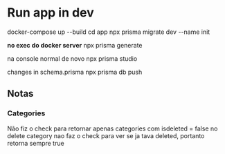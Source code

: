 # Run app in dev

docker-compose up --build
cd app
npx prisma migrate dev --name init 

__no exec do docker server__
npx prisma generate

na console normal de novo
npx prisma studio

changes in schema.prisma
npx prisma db push

## Notas
### Categories
Não fiz o check para retornar apenas categories com isdeleted = false
no delete category nao faz o check para ver se ja tava deleted, portanto retorna sempre true